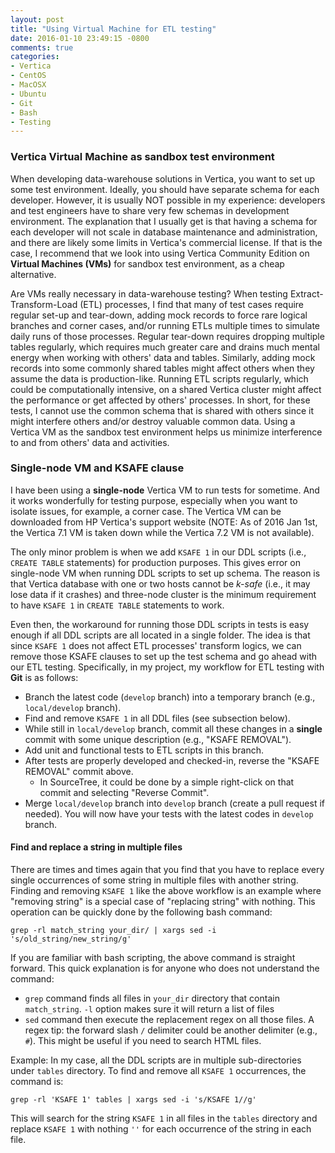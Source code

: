 ```yaml
---
layout: post
title: "Using Virtual Machine for ETL testing"
date: 2016-01-10 23:49:15 -0800
comments: true
categories: 
- Vertica
- CentOS
- MacOSX
- Ubuntu
- Git
- Bash
- Testing
---
```


### Vertica Virtual Machine as sandbox test environment

When developing data-warehouse solutions in Vertica, you want to set up some test environment.
Ideally, you should have separate schema for each developer. 
However, it is usually NOT possible in my experience: developers and test engineers have to share very few schemas in development environment. 
The explanation that I usually get is that having a schema for each developer will not scale in database maintenance and administration, and there are likely some limits in Vertica's commercial license. 
If that is the case, I recommend that we look into using Vertica Community Edition on **Virtual Machines (VMs)** for sandbox test environment, as a cheap alternative.

Are VMs really necessary in data-warehouse testing? When testing Extract-Transform-Load (ETL) processes, I find that many of test cases require regular set-up and tear-down, adding mock records to force rare logical branches and corner cases, and/or running ETLs multiple times to simulate daily runs of those processes. 
Regular tear-down requires dropping multiple tables regularly, which requires much greater care and drains much mental energy when working with others' data and tables. 
Similarly, adding mock records into some commonly shared tables might affect others when they assume the data is production-like.
Running ETL scripts regularly, which could be computationally intensive, on a shared Vertica cluster might affect the performance or get affected by others' processes.
In short, for these tests, I cannot use the common schema that is shared with others since it might interfere others and/or destroy valuable common data. 
Using a Vertica VM as the sandbox test environment helps us minimize interference to and from others' data and activities.

### Single-node VM and KSAFE clause

I have been using a **single-node** Vertica VM to run tests for sometime. And it works wonderfully for testing purpose, especially when you want to isolate issues, for example, a corner case. The Vertica VM can be downloaded from HP Vertica's support website (NOTE: As of 2016 Jan 1st, the Vertica 7.1 VM is taken down while the Vertica 7.2 VM is not available).

The only minor problem is when we add `KSAFE 1` in our DDL scripts (i.e., `CREATE TABLE` statements) for production purposes. This gives error on single-node VM when running DDL scripts to set up schema.
The reason is that Vertica database with one or two hosts cannot be *k-safe* (i.e., it may lose data if it crashes) and three-node cluster is the minimum requirement to have `KSAFE 1` in `CREATE TABLE` statements to work.

Even then, the workaround for running those DDL scripts in tests is easy enough if all DDL scripts are all located in a single folder. The idea is that since `KSAFE 1` does not affect ETL processes' transform logics, we can remove those KSAFE clauses to set up the test schema and go ahead with our ETL testing. Specifically, in my project, my workflow for ETL testing with **Git** is as follows:

* Branch the latest code (`develop` branch) into a temporary branch (e.g., `local/develop` branch).
* Find and remove `KSAFE 1` in all DDL files (see subsection below).
* While still in `local/develop` branch, commit all these changes in a **single** commit with some unique description (e.g., "KSAFE REMOVAL").
* Add unit and functional tests to ETL scripts in this branch.
* After tests are properly developed and checked-in, reverse the "KSAFE REMOVAL" commit above. 
  * In SourceTree, it could be done by a simple right-click on that commit and selecting "Reverse Commit".
* Merge `local/develop` branch into `develop` branch (create a pull request if needed). You will now have your tests with the latest codes in `develop` branch.

#### Find and replace a string in multiple files

There are times and times again that you find that you have to replace every single occurrences of some string in multiple files with another string. Finding and removing `KSAFE 1` like the above workflow is an example where "removing string" is a special case of "replacing string" with nothing. This operation can be quickly done by the following bash command:

```
grep -rl match_string your_dir/ | xargs sed -i 's/old_string/new_string/g'
```

If you are familiar with bash scripting, the above command is straight forward. This quick explanation is for anyone who does not understand the command:

* `grep` command finds all files in `your_dir` directory that contain `match_string`. `-l` option makes sure it will return a list of files
* `sed` command then execute the replacement regex on all those files. A regex tip: the forward slash `/` delimiter could be another delimiter (e.g., `#`). This might be useful if you need to search HTML files.

Example: In my case, all the DDL scripts are in multiple sub-directories under `tables` directory. To find and remove all `KSAFE 1` occurrences, the command is:

```
grep -rl 'KSAFE 1' tables | xargs sed -i 's/KSAFE 1//g'
```

This will search for the string `KSAFE 1` in all files in the `tables` directory and replace `KSAFE 1` with nothing `''` for each occurrence of the string in each file.

